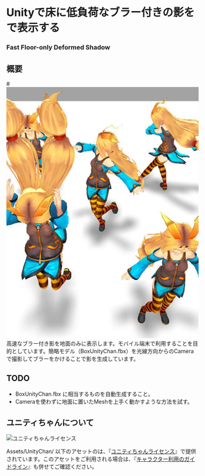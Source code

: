 # Unityで床に低負荷なブラー付きの影をで表示する
### Fast Floor-only Deformed Shadow

## 概要
#![](screenshot.png)
高速なブラー付き影を地面のみに表示します。モバイル端末で利用することを目的としています。簡略モデル（BoxUnityChan.fbx）を光線方向からのCameraで撮影してブラーをかけることで影を生成しています。

## TODO
* BoxUnityChan.fbx に相当するものを自動生成すること。
* Cameraを使わずに地面に置いたMeshを上手く動かすような方法を試す。

## ユニティちゃんについて
<div><img src="http://unity-chan.com/images/imageLicenseLogo.png" alt="ユニティちゃんライセンス"><p> Assets/UnityChan/ 以下のアセットのは、『<a href="http://unity-chan.com/contents/license_jp/" target="_blank">ユニティちゃんライセンス</a>』で提供されています。このアセットをご利用される場合は、『<a href="http://unity-chan.com/contents/guideline/" target="_blank">キャラクター利用のガイドライン</a>』も併せてご確認ください。</p></div>
